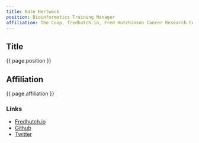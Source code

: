 ```yaml
---
title: Kate Hertweck
position: Bioinformatics Training Manager 
affiliation: The Coop, fredhutch.io, Fred Hutchinson Cancer Research Center
---
```

## Title
{{ page.position }}

## Affiliation

{{ page.affiliation }}

### Links
<!-- Add your links below -->
- [Fredhutch.io](http://www.fredhutch.io/)
- [Github](https://github.com/k8hertweck)
- [Twitter](https://twitter.com/k8hert)
